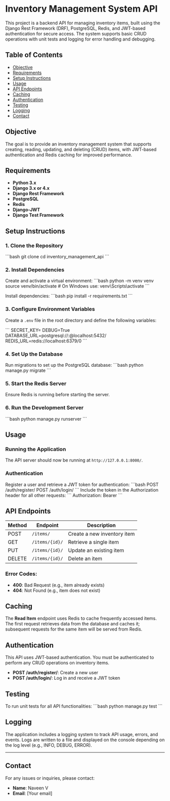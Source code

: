 
# Inventory Management System API

This project is a backend API for managing inventory items, built using the Django Rest Framework (DRF), PostgreSQL, Redis, and JWT-based authentication for secure access. The system supports basic CRUD operations with unit tests and logging for error handling and debugging.

## Table of Contents

- [Objective](#objective)
- [Requirements](#requirements)
- [Setup Instructions](#setup-instructions)
- [Usage](#usage)
- [API Endpoints](#api-endpoints)
- [Caching](#caching)
- [Authentication](#authentication)
- [Testing](#testing)
- [Logging](#logging)
- [Contact](#contact)

## Objective

The goal is to provide an inventory management system that supports creating, reading, updating, and deleting (CRUD) items, with JWT-based authentication and Redis caching for improved performance.

## Requirements

- **Python 3.x**
- **Django 3.x or 4.x**
- **Django Rest Framework**
- **PostgreSQL**
- **Redis**
- **Django-JWT**
- **Django Test Framework**

## Setup Instructions

### 1. Clone the Repository
\`\`\`bash
git clone <repository-url>
cd inventory_management_api
\`\`\`

### 2. Install Dependencies
Create and activate a virtual environment:
\`\`\`bash
python -m venv venv
source venv/bin/activate  # On Windows use: venv\Scripts\activate
\`\`\`

Install dependencies:
\`\`\`bash
pip install -r requirements.txt
\`\`\`

### 3. Configure Environment Variables
Create a `.env` file in the root directory and define the following variables:

\`\`\`
SECRET_KEY=<your-secret-key>
DEBUG=True
DATABASE_URL=postgresql://<user>:<password>@localhost:5432/<dbname>
REDIS_URL=redis://localhost:6379/0
\`\`\`

### 4. Set Up the Database
Run migrations to set up the PostgreSQL database:
\`\`\`bash
python manage.py migrate
\`\`\`

### 5. Start the Redis Server
Ensure Redis is running before starting the server.

### 6. Run the Development Server
\`\`\`bash
python manage.py runserver
\`\`\`

## Usage

### Running the Application
The API server should now be running at `http://127.0.0.1:8000/`.

### Authentication
Register a user and retrieve a JWT token for authentication:
\`\`\`bash
POST /auth/register/
POST /auth/login/
\`\`\`
Include the token in the Authorization header for all other requests:
\`\`\`
Authorization: Bearer <your-token>
\`\`\`

## API Endpoints

| Method | Endpoint         | Description                  |
|--------|------------------|------------------------------|
| POST   | `/items/`         | Create a new inventory item   |
| GET    | `/items/{id}/`    | Retrieve a single item        |
| PUT    | `/items/{id}/`    | Update an existing item       |
| DELETE | `/items/{id}/`    | Delete an item                |

### Error Codes:
- **400**: Bad Request (e.g., item already exists)
- **404**: Not Found (e.g., item does not exist)

## Caching

The **Read Item** endpoint uses Redis to cache frequently accessed items. The first request retrieves data from the database and caches it; subsequent requests for the same item will be served from Redis.

## Authentication

This API uses JWT-based authentication. You must be authenticated to perform any CRUD operations on inventory items.

- **POST /auth/register/**: Create a new user
- **POST /auth/login/**: Log in and receive a JWT token

## Testing

To run unit tests for all API functionalities:
\`\`\`bash
python manage.py test
\`\`\`

## Logging

The application includes a logging system to track API usage, errors, and events. Logs are written to a file and displayed on the console depending on the log level (e.g., INFO, DEBUG, ERROR).

---

## Contact

For any issues or inquiries, please contact:
- **Name**: Naveen V
- **Email**: [Your email]
